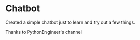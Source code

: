 # Chatbot
Created a simple chatbot just to learn and try out a few things.


Thanks to PythonEngineer's channel



